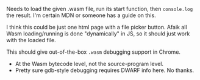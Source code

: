 Needs to load the given .wasm file, run its start function, then `console.log` the result.
I'm certain MDN or someone has a guide on this.

I think this could be just one html page with a file picker button.
Afaik all Wasm loading/running is done "dynamically" in JS, so it should just work with the loaded file.

This should give out-of-the-box `.wasm` debugging support in Chrome.
- At the Wasm bytecode level, not the source-program level.
- Pretty sure gdb-style debugging requires DWARF info here. No thanks.
